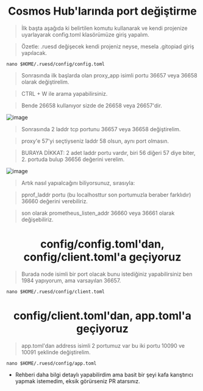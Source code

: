<h1 align="center"> Cosmos Hub'larında port değiştirme </h1>

> İlk başta aşağıda ki belirtilen komutu kullanarak ve kendi projenize uyarlayarak config.toml klasörümüze giriş yapalım.

> Özetle: .ruesd değişecek kendi projeniz neyse, mesela .gitopiad giriş yapılacak.

```
nano $HOME/.ruesd/config/config.toml
```

> Sonrasında ilk başlarda olan proxy_app isimli portu 36657 veya 36658 olarak değiştirelim.

> CTRL + W ile arama yapabilirsiniz.

> Bende 26658 kullanıyor sizde de 26658 veya 26657'dir.

![image](https://github.com/ruesandora/Linux-ve-Nodelar-Hakkinda/assets/101149671/3e77ef59-0706-426b-a2e6-fe0722a49b45)

> Sonrasında 2 laddr tcp portunu 36657 veya 36658 değiştirelim.

> proxy'e 57'yi seçtiyseniz laddr 58 olsun, aynı port olmasın.

> BURAYA DİKKAT: 2 adet laddr portu vardır, biri 56 diğeri 57 diye biter, 2. portuda bulup 36656 değerini verelim.

![image](https://github.com/ruesandora/Linux-ve-Nodelar-Hakkinda/assets/101149671/d40fbd6e-1a1a-4ca7-a285-4dc750514efa)

> Artık nasıl yapıalcağını biliyorsunuz, sırasıyla:

> pprof_laddr portu (bu localhosttur son portumuzla beraber farklıdır) 36660 değerini verebiliriz.

>  son olarak prometheus_listen_addr 36660 veya 36661 olarak değişebiliriz.

<h1 align="center"> config/config.toml'dan, config/client.toml'a geçiyoruz</h1>

> Burada node isimli bir port olacak bunu istediğiniz yapabilirsiniz ben 1984 yapıyorum, ama varsayılan 36657.

```
nano $HOME/.ruesd/config/client.toml
```

<h1 align="center"> config/client.toml'dan, app.toml'a geçiyoruz</h1>

> app.toml'dan address isimli 2 portumuz var bu iki portu 10090 ve 10091 şeklinde değiştirelim.

```
nano $HOME/.ruesd/config/app.toml
```

* Rehberi daha bilgi detaylı yapabilirdim ama basit bir şeyi kafa karıştırıcı yapmak istemedim, eksik görürseniz PR atarsınız.




